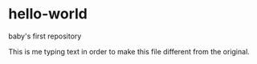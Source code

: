 # hello-world
baby's first repository

This is me typing text in order to make this file different from the original.
